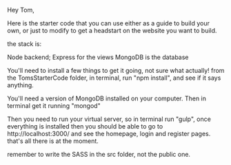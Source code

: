 Hey Tom,

Here is the starter code that you can use either as a guide to build your own, or just to modify to get a headstart on the website you want to build.

the stack is:

Node backend;
Express for the views
MongoDB is the database

You'll need to install a few things to get it going, not sure what actually! from the TomsStarterCode folder, in terminal, run "npm install", and see if it says anything.

You'll need a version of MongoDB installed on your computer. Then in terminal get it running "mongod"

Then you need to run your virtual server, so in terminal run "gulp", once everything is installed then you should be able to go to http://localhost:3000/ and see the homepage, login and register pages. that's all there is at the moment.

remember to write the SASS in the src folder, not the public one.
